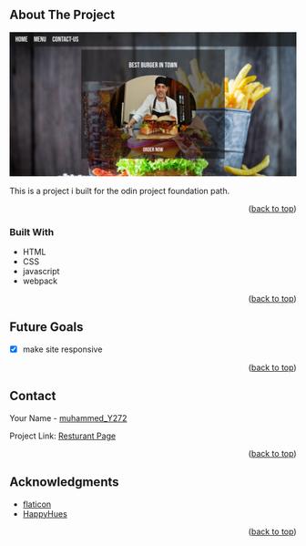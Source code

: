 <!-- ABOUT THE PROJECT -->

## About The Project

![Screenshot](screenshot.png)

This is a project i built for the odin project foundation path.

<p align="right">(<a href="#top">back to top</a>)</p>

### Built With

- HTML
- CSS
- javascript
- webpack

<p align="right">(<a href="#top">back to top</a>)</p>

<!-- Future Goals -->

## Future Goals

- [x] make site responsive

<p align="right">(<a href="#top">back to top</a>)</p>

<!-- CONTACT -->

## Contact

Your Name - [muhammed_Y272](https://twitter.com/muhammed_Y272)

Project Link: [Resturant Page](https://mohamedyasser27.github.io/resturant-page/)

<p align="right">(<a href="#top">back to top</a>)</p>

<!-- ACKNOWLEDGMENTS -->

## Acknowledgments

- [flaticon](https://www.flaticon.com/)
- [HappyHues](https://www.happyhues.co/palettes/15)

<p align="right">(<a href="#top">back to top</a>)</p>
